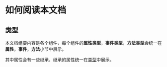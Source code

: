 # 如何阅读本文档

## 类型

本文档组要内容是各个组件，每个组件的**属性类型**，**事件类型**，**方法类型**会统一在**属性**，**事件**，**方法**小节中展示。

其中属性会有一些继承，继承的属性统一在[类型](/types)中展示。
